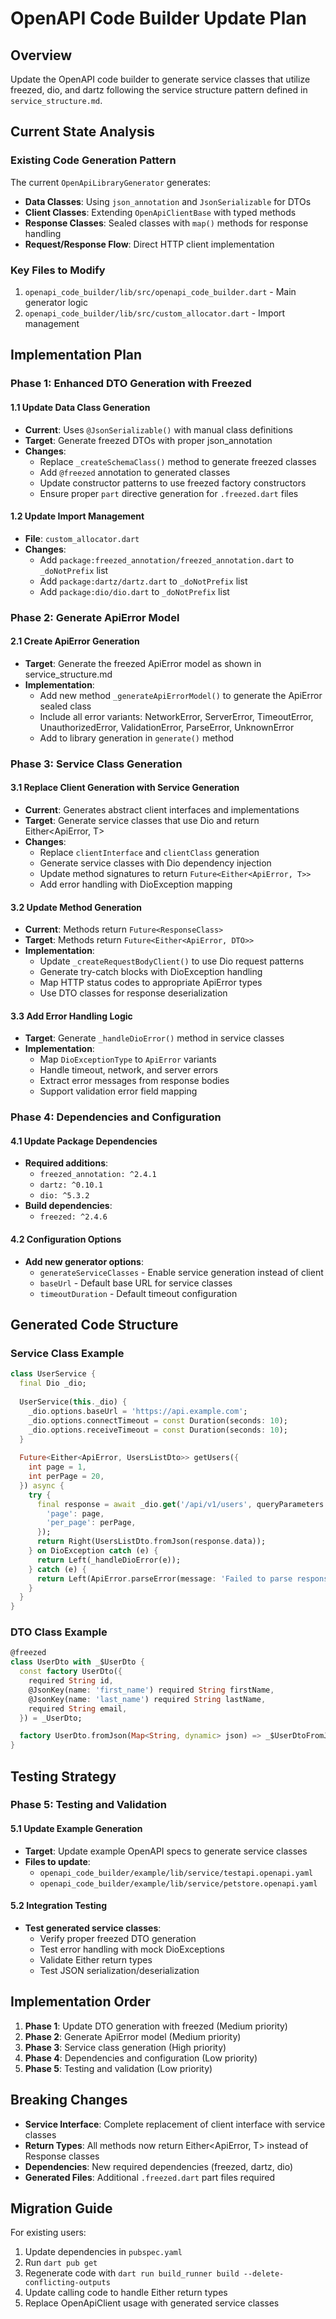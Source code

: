 # OpenAPI Code Builder Update Plan

## Overview
Update the OpenAPI code builder to generate service classes that utilize freezed, dio, and dartz following the service structure pattern defined in `service_structure.md`.

## Current State Analysis

### Existing Code Generation Pattern
The current `OpenApiLibraryGenerator` generates:
- **Data Classes**: Using `json_annotation` and `JsonSerializable` for DTOs
- **Client Classes**: Extending `OpenApiClientBase` with typed methods
- **Response Classes**: Sealed classes with `map()` methods for response handling
- **Request/Response Flow**: Direct HTTP client implementation

### Key Files to Modify
1. `openapi_code_builder/lib/src/openapi_code_builder.dart` - Main generator logic
2. `openapi_code_builder/lib/src/custom_allocator.dart` - Import management

## Implementation Plan

### Phase 1: Enhanced DTO Generation with Freezed

#### 1.1 Update Data Class Generation
- **Current**: Uses `@JsonSerializable()` with manual class definitions
- **Target**: Generate freezed DTOs with proper json_annotation
- **Changes**:
  - Replace `_createSchemaClass()` method to generate freezed classes
  - Add `@freezed` annotation to generated classes
  - Update constructor patterns to use freezed factory constructors
  - Ensure proper `part` directive generation for `.freezed.dart` files

#### 1.2 Update Import Management
- **File**: `custom_allocator.dart`
- **Changes**:
  - Add `package:freezed_annotation/freezed_annotation.dart` to `_doNotPrefix` list
  - Add `package:dartz/dartz.dart` to `_doNotPrefix` list
  - Add `package:dio/dio.dart` to `_doNotPrefix` list

### Phase 2: Generate ApiError Model

#### 2.1 Create ApiError Generation
- **Target**: Generate the freezed ApiError model as shown in service_structure.md
- **Implementation**:
  - Add new method `_generateApiErrorModel()` to generate the ApiError sealed class
  - Include all error variants: NetworkError, ServerError, TimeoutError, UnauthorizedError, ValidationError, ParseError, UnknownError
  - Add to library generation in `generate()` method

### Phase 3: Service Class Generation

#### 3.1 Replace Client Generation with Service Generation
- **Current**: Generates abstract client interfaces and implementations
- **Target**: Generate service classes that use Dio and return Either<ApiError, T>
- **Changes**:
  - Replace `clientInterface` and `clientClass` generation
  - Generate service classes with Dio dependency injection
  - Update method signatures to return `Future<Either<ApiError, T>>`
  - Add error handling with DioException mapping

#### 3.2 Update Method Generation
- **Current**: Methods return `Future<ResponseClass>`
- **Target**: Methods return `Future<Either<ApiError, DTO>>`
- **Implementation**:
  - Update `_createRequestBodyClient()` to use Dio request patterns
  - Generate try-catch blocks with DioException handling
  - Map HTTP status codes to appropriate ApiError types
  - Use DTO classes for response deserialization

#### 3.3 Add Error Handling Logic
- **Target**: Generate `_handleDioError()` method in service classes
- **Implementation**:
  - Map `DioExceptionType` to `ApiError` variants
  - Handle timeout, network, and server errors
  - Extract error messages from response bodies
  - Support validation error field mapping

### Phase 4: Dependencies and Configuration

#### 4.1 Update Package Dependencies
- **Required additions**:
  - `freezed_annotation: ^2.4.1`
  - `dartz: ^0.10.1`
  - `dio: ^5.3.2`
- **Build dependencies**:
  - `freezed: ^2.4.6`

#### 4.2 Configuration Options
- **Add new generator options**:
  - `generateServiceClasses` - Enable service generation instead of client
  - `baseUrl` - Default base URL for service classes
  - `timeoutDuration` - Default timeout configuration

## Generated Code Structure

### Service Class Example
```dart
class UserService {
  final Dio _dio;
  
  UserService(this._dio) {
    _dio.options.baseUrl = 'https://api.example.com';
    _dio.options.connectTimeout = const Duration(seconds: 10);
    _dio.options.receiveTimeout = const Duration(seconds: 10);
  }
  
  Future<Either<ApiError, UsersListDto>> getUsers({
    int page = 1,
    int perPage = 20,
  }) async {
    try {
      final response = await _dio.get('/api/v1/users', queryParameters: {
        'page': page,
        'per_page': perPage,
      });
      return Right(UsersListDto.fromJson(response.data));
    } on DioException catch (e) {
      return Left(_handleDioError(e));
    } catch (e) {
      return Left(ApiError.parseError(message: 'Failed to parse response'));
    }
  }
}
```

### DTO Class Example
```dart
@freezed
class UserDto with _$UserDto {
  const factory UserDto({
    required String id,
    @JsonKey(name: 'first_name') required String firstName,
    @JsonKey(name: 'last_name') required String lastName,
    required String email,
  }) = _UserDto;

  factory UserDto.fromJson(Map<String, dynamic> json) => _$UserDtoFromJson(json);
}
```

## Testing Strategy

### Phase 5: Testing and Validation

#### 5.1 Update Example Generation
- **Target**: Update example OpenAPI specs to generate service classes
- **Files to update**:
  - `openapi_code_builder/example/lib/service/testapi.openapi.yaml`
  - `openapi_code_builder/example/lib/service/petstore.openapi.yaml`

#### 5.2 Integration Testing
- **Test generated service classes**:
  - Verify proper freezed DTO generation
  - Test error handling with mock DioExceptions
  - Validate Either return types
  - Test JSON serialization/deserialization

## Implementation Order

1. **Phase 1**: Update DTO generation with freezed (Medium priority)
2. **Phase 2**: Generate ApiError model (Medium priority)  
3. **Phase 3**: Service class generation (High priority)
4. **Phase 4**: Dependencies and configuration (Low priority)
5. **Phase 5**: Testing and validation (Low priority)

## Breaking Changes

- **Service Interface**: Complete replacement of client interface with service classes
- **Return Types**: All methods now return Either<ApiError, T> instead of Response classes
- **Dependencies**: New required dependencies (freezed, dartz, dio)
- **Generated Files**: Additional `.freezed.dart` part files required

## Migration Guide

For existing users:
1. Update dependencies in `pubspec.yaml`
2. Run `dart pub get`
3. Regenerate code with `dart run build_runner build --delete-conflicting-outputs`
4. Update calling code to handle Either return types
5. Replace OpenApiClient usage with generated service classes